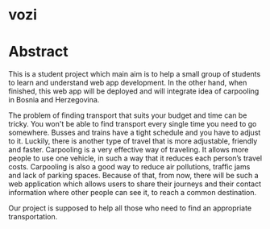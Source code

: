 # vozi
<h1> Abstract </h1>
<div>
  <p> This is a student project which main aim is to help a small group of students to learn and understand web app development.
  In the other hand, when finished, this web app will be deployed and will integrate idea of carpooling in Bosnia and Herzegovina. </p>
</div>
<p> The problem of finding transport that suits your budget and time can be
tricky. You won't be able to find transport every single time you need to go
somewhere. Busses and trains have a tight schedule and you have to adjust to it.
Luckily, there is another type of travel that is more adjustable, friendly and
faster. Carpooling is a very effective way of traveling. It allows more people to
use one vehicle, in such a way that it reduces each person’s travel costs.
Carpooling is also a good way to reduce air pollutions, traffic jams and lack of
parking spaces. Because of that, from now, there will be such a web application which
allows users to share their journeys and their contact information where other
people can see it, to reach a common destination. <p>

<p>Our project is supposed to help all those who need to find an appropriate
transportation.</p>
